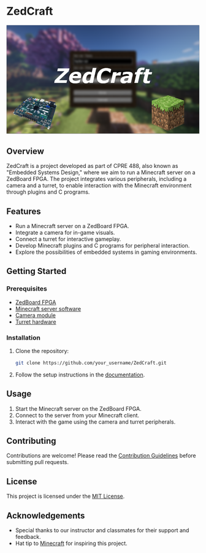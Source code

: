 # ZedCraft

![ZedCraft Logo](README/ZedCraft.PNG)

## Overview

ZedCraft is a project developed as part of CPRE 488, also known as "Embedded Systems Design," where we aim to run a Minecraft server on a ZedBoard FPGA. The project integrates various peripherals, including a camera and a turret, to enable interaction with the Minecraft environment through plugins and C programs.

## Features

- Run a Minecraft server on a ZedBoard FPGA.
- Integrate a camera for in-game visuals.
- Connect a turret for interactive gameplay.
- Develop Minecraft plugins and C programs for peripheral interaction.
- Explore the possibilities of embedded systems in gaming environments.

## Getting Started

### Prerequisites

- [ZedBoard FPGA](link_to_zedboard)
- [Minecraft server software](link_to_minecraft_server)
- [Camera module](link_to_camera_module)
- [Turret hardware](link_to_turret_hardware)

### Installation

1. Clone the repository:

   ```bash
   git clone https://github.com/your_username/ZedCraft.git
   ```

2. Follow the setup instructions in the [documentation](docs/setup.md).

## Usage

1. Start the Minecraft server on the ZedBoard FPGA.
2. Connect to the server from your Minecraft client.
3. Interact with the game using the camera and turret peripherals.

## Contributing

Contributions are welcome! Please read the [Contribution Guidelines](CONTRIBUTING.md) before submitting pull requests.

## License

This project is licensed under the [MIT License](LICENSE).

## Acknowledgements

- Special thanks to our instructor and classmates for their support and feedback.
- Hat tip to [Minecraft](https://www.minecraft.net/) for inspiring this project.

